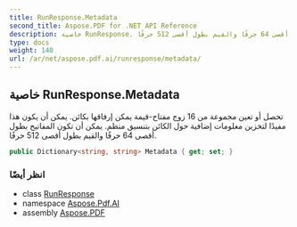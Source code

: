 ```yaml
---
title: RunResponse.Metadata
second_title: Aspose.PDF for .NET API Reference
description: خاصية RunResponse. تحصل أو تعين مجموعة من 16 زوج مفتاح-قيمة يمكن إرفاقها بكائن. يمكن أن يكون هذا مفيدًا لتخزين معلومات إضافية حول الكائن بتنسيق منظم. يمكن أن تكون المفاتيح بطول أقصى 64 حرفًا والقيم بطول أقصى 512 حرفًا.
type: docs
weight: 140
url: /ar/net/aspose.pdf.ai/runresponse/metadata/
---
```

## خاصية RunResponse.Metadata

تحصل أو تعين مجموعة من 16 زوج مفتاح-قيمة يمكن إرفاقها بكائن. يمكن أن يكون هذا مفيدًا لتخزين معلومات إضافية حول الكائن بتنسيق منظم. يمكن أن تكون المفاتيح بطول أقصى 64 حرفًا والقيم بطول أقصى 512 حرفًا.

```csharp
public Dictionary<string, string> Metadata { get; set; }
```

### انظر أيضًا

* class [RunResponse](../)
* namespace [Aspose.Pdf.AI](../../../aspose.pdf.ai/)
* assembly [Aspose.PDF](../../../)